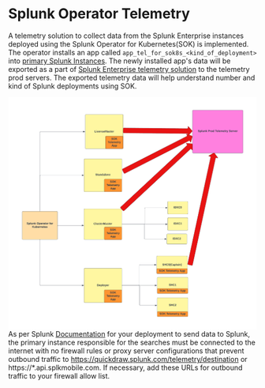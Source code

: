# Splunk Operator Telemetry

A telemetry solution to collect data from the Splunk Enterprise instances deployed using the Splunk Operator for Kubernetes(SOK) is implemented. The operator installs an app called `app_tel_for_sok8s_<kind_of_deployment>` into [primary Splunk Instances](https://docs.splunk.com/Documentation/Splunk/latest/Admin/Shareperformancedata#Which_instance_runs_the_searches_and_sends_data_to_Splunk). The newly installed app's data will be exported as a part of [Splunk Enterprise telemetry solution](https://docs.splunk.com/Documentation/Splunk/latest/Admin/Shareperformancedata) to the telemetry prod servers. The exported telemetry data will help understand number and kind of Splunk deployments using SOK.

<img src="pictures/Telemetry.png?" alt="End-to-End Configuration" align="left" style="zoom:50%;" />

As per Splunk [Documentation](https://docs.splunk.com/Documentation/Splunk/latest/Admin/Shareperformancedata#Which_instance_runs_the_searches_and_sends_data_to_Splunk) for your deployment to send data to Splunk, the primary instance responsible for the searches must be connected to the internet with no firewall rules or proxy server configurations that prevent outbound traffic to https://quickdraw.splunk.com/telemetry/destination or https://*.api.splkmobile.com. If necessary, add these URLs for outbound traffic to your firewall allow list.